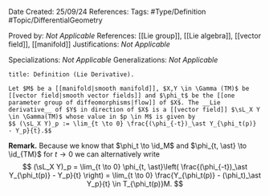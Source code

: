 <div class="topSpace"></div>

Date Created: 25/09/24
References: 
Tags: #Type/Definition #Topic/DifferentialGeometry

Proved by: <i>Not Applicable</i>
References: [[Lie group]], [[Lie algebra]], [[vector field]], [[manifold]]
Justifications: <i>Not Applicable</i>

Specializations: <i>Not Applicable</i>
Generalizations: <i>Not Applicable</i>

``` ad-Definition
title: Definition (Lie Derivative).

Let $M$ be a [[manifold|smooth manifold]], $X,Y \in \Gamma (TM)$ be [[vector field|smooth vector fields]] and $\phi_t$ be the [[one parameter group of diffeomorphisms|flow]] of $X$. The __Lie derivative__ of $Y$ in direction of $X$ is a [[vector field]] $\sL_X Y \in \Gamma(TM)$ whose value in $p \in M$ is given by
$$ (\sL_X Y)_p := \lim_{t \to 0} \frac{(\phi_{-t})_\ast Y_{\phi_t(p)} - Y_p}{t}.$$

```

**Remark.**
Because we know that $\phi_t \to \id_M$ and $\phi_{t, \ast} \to \id_{TM}$ for $t \to 0$ we can alternatively write
$$ (\sL_X Y)_p = \lim_{t \to 0} \phi_{t, \ast}\left( \frac{(\phi_{-t})_\ast Y_{\phi_t(p)} - Y_p}{t} \right) = \lim_{t \to 0} \frac{Y_{\phi_t(p)} - (\phi_t)_\ast Y_p}{t} \in T_{\phi_t(p)}M. $$
